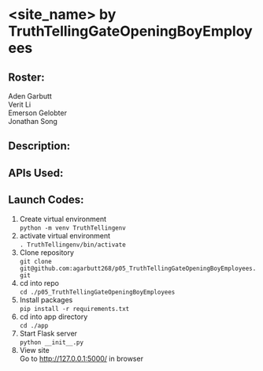 # <site_name> by TruthTellingGateOpeningBoyEmployees
## Roster:
Aden Garbutt  
Verit Li  
Emerson Gelobter  
Jonathan Song  
## Description:  
## APIs Used:  
## Launch Codes: 
1. Create virtual environment  
`python -m venv TruthTellingenv`  
1. activate virtual environment  
`. TruthTellingenv/bin/activate`  
1. Clone repository  
`git clone git@github.com:agarbutt268/p05_TruthTellingGateOpeningBoyEmployees.git`
1. cd into repo  
`cd ./p05_TruthTellingGateOpeningBoyEmployees`
1. Install packages  
`pip install -r requirements.txt`  
1. cd into app directory  
`cd ./app`
1. Start Flask server  
`python __init__.py`
1. View site  
Go to http://127.0.0.1:5000/ in browser 

